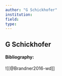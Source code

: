 ```yaml
---
author: "G Schickhofer"
institution:
field:
type:
---
```


## G Schickhofer
#### Bibliography:

![[@Brandner2016-wd]]